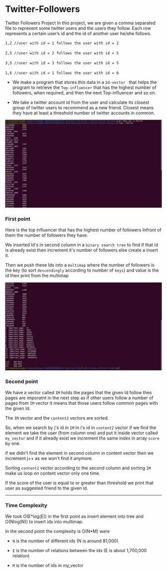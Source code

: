 # Twitter-Followers

Twitter Followers Project In this project, we are given a comma separated file to represent some twitter users and the users they follow. Each row represents a certain user’s id and the id of another user he/she follows.

```
1,2 //user with id = 1 follows the user with id = 2

2,5 //user with id = 2 follows the user with id = 5

3,5 //user with id = 3 follows the user with id = 5

1,6 //user with id = 1 follows the user with id = 6
```

- We make a program that stores this data in a `2d-vector ` that helps the program to retrieve the `Top-influencer` that has the highest number of followers, when required, and then the next Top-influencer and so on.

- We take a twitter account id from the user and calculate its closest group of twitter users to recommend as a new friend. Closest means they have at least a threshold number of twitter accounts in common.

![](Screenshot%20from%202022-05-24%2019-28-24.png)

### First point

Here is the top influencer that has the highest number of followers
Infront of them the number of followers they have.

We inserted Id's in second column in a `binary search tree` to find if that id is already exist then increment it's number of followers
else create a insert it.

Then we push these Ids into a `multimap` where the number of followers is the key (to sort `descendingly` according to number of `keys`)
and value is the id
then print from the multimap

![](Screenshot%20from%202022-05-24%2019-28-21.png)

### Second point

We have a vector called `IM` holds the pages that the given Id follow
thes pages are imporatnt in the next step
as if other users follow a number of pages from `IM` vector it means that those users follow common pages with the given Id.

The `IM` vector and the `content2` vectors are sorted.

So, when we search by j's id in `IM` in i's id in `content2` vector if we find the element we take the user (from column one) and put it inside vector called `my_vector` and if it already exist we increment the same index in array `score` by one.

if we didn't find the element in second column in content vector then we increment j++ as we won't find it anymore.

Sorting `content2` vector according to the second column and sorting `IM` make us loop on content vector only one time.

If the score of the user is equal to or greater than threshold we print that user as suggested friend to the given id.

---

### Time Complexity

We took O(E\*log(E)) in the first point as insert element into tree and
O(Nlog(N)) to insert ids into multimap.

In the second point the complexity is O(N\*M) were

- `N` is the number of different ids
  (N is around 81,000)

- `E` is the number of relations between the ids (E is about 1,700,000 relation)
- `M`  is the number of ids in my_vector
